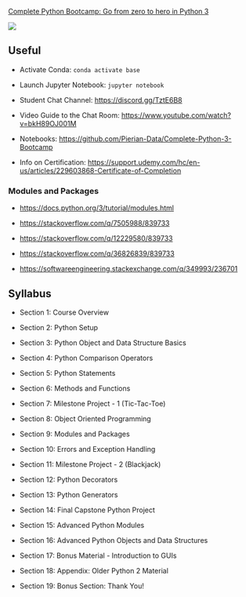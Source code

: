 [Complete Python Bootcamp: Go from zero to hero in Python 3](https://www.udemy.com/course/complete-python-bootcamp/)

![](https://github.com/asarkar/python3-bootcamp/workflows/Complete%20Python%20Bootcamp/badge.svg)

## Useful

* Activate Conda: `conda activate base`

* Launch Jupyter Notebook: `jupyter notebook`

* Student Chat Channel: https://discord.gg/TztE6B8

* Video Guide to the Chat Room: https://www.youtube.com/watch?v=bkH89OJ001M

* Notebooks: https://github.com/Pierian-Data/Complete-Python-3-Bootcamp

* Info on Certification:  https://support.udemy.com/hc/en-us/articles/229603868-Certificate-of-Completion

### Modules and Packages

* https://docs.python.org/3/tutorial/modules.html

* https://stackoverflow.com/q/7505988/839733

* https://stackoverflow.com/q/12229580/839733

* https://stackoverflow.com/q/36826839/839733

* https://softwareengineering.stackexchange.com/q/349993/236701

## Syllabus

* Section 1: Course Overview

* Section 2: Python Setup

* Section 3: Python Object and Data Structure Basics

* Section 4: Python Comparison Operators

* Section 5: Python Statements

* Section 6: Methods and Functions

* Section 7: Milestone Project - 1 (Tic-Tac-Toe)

* Section 8: Object Oriented Programming

* Section 9: Modules and Packages

* Section 10: Errors and Exception Handling

* Section 11: Milestone Project - 2 (Blackjack)

* Section 12: Python Decorators

* Section 13: Python Generators

* Section 14: Final Capstone Python Project

* Section 15: Advanced Python Modules

* Section 16: Advanced Python Objects and Data Structures

* Section 17: Bonus Material - Introduction to GUIs

* Section 18: Appendix: Older Python 2 Material

* Section 19: Bonus Section: Thank You!
